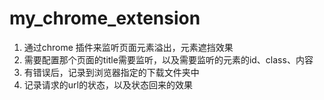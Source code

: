 # my_chrome_extension
1. 通过chrome 插件来监听页面元素溢出，元素遮挡效果
2. 需要配置那个页面的title需要监听，以及需要监听的元素的id、class、内容
3. 有错误后，记录到浏览器指定的下载文件夹中
4. 记录请求的url的状态，以及状态回来的效果
